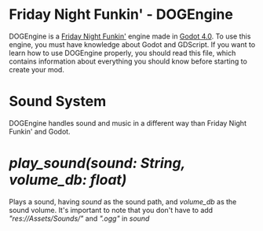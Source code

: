 # Friday Night Funkin' - DOGEngine

DOGEngine is a [Friday Night Funkin'](https://ninja-muffin24.itch.io/funkin) engine made in [Godot 4.0](https://godotengine.org/). To use this engine, you must have knowledge about Godot and GDScript.
If you want to learn how to use DOGEngine properly, you should read this file, which contains information about everything you should know before starting to create your mod.

# Sound System
DOGEngine handles sound and music in a different way than Friday Night Funkin' and Godot.


# ***play_sound(sound: String, volume_db: float)***

Plays a sound, having *sound* as the sound path, and *volume_db* as the sound volume.
It's important to note that you don't have to add *"res://Assets/Sounds/"* and *".ogg"* in *sound*
